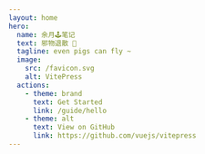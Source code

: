 ```yaml
---
layout: home
hero:
  name: 余月🕹️笔记
  text: 邪物退散 👾
  tagline: even pigs can fly ~
  image:
    src: /favicon.svg
    alt: VitePress
  actions:
    - theme: brand
      text: Get Started
      link: /guide/hello
    - theme: alt
      text: View on GitHub
      link: https://github.com/vuejs/vitepress
---
```



